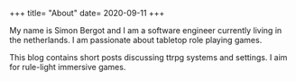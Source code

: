 +++
title= "About"
date= 2020-09-11
+++

My name is Simon Bergot and I am a software engineer currently living in the
netherlands. I am passionate about tabletop role playing games.

This blog contains short posts discussing ttrpg systems and settings. I aim for
rule-light immersive games.
